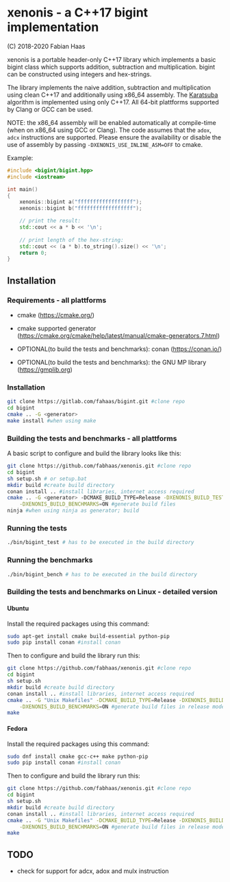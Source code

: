 # xenonis - a C++17 bigint implementation
(C) 2018-2020 Fabian Haas

xenonis is a portable header-only C++17 library which implements a basic bigint class which supports addition, subtraction and multiplication. bigint can be constructed using integers and hex-strings.

The library implements the naive addition, subtraction and multiplication using clean C++17 and
additionally using x86_64 assembly. The [Karatsuba](https://en.wikipedia.org/wiki/Karatsuba_algorithm) algorithm is implemented using only C++17. All 64-bit plattforms supported by Clang or GCC can be used.

NOTE: the x86_64 assembly will be enabled automatically at compile-time (when on x86_64 using GCC or Clang). The code assumes that the `adox`, `adcx` instructions are supported. Please ensure the availability or disable the use of assembly by passing `-DXENONIS_USE_INLINE_ASM=OFF` to cmake.

Example:
```cpp
#include <bigint/bigint.hpp>
#include <iostream>

int main()
{
    xenonis::bigint a("ffffffffffffffffff");
    xenonis::bigint b("ffffffffffffffffff");

    // print the result: 
    std::cout << a * b << '\n';
    
    // print length of the hex-string:
    std::cout << (a * b).to_string().size() << '\n';
    return 0;
}
```

## Installation

### Requirements - all plattforms

- cmake (https://cmake.org/)

- cmake supported generator (https://cmake.org/cmake/help/latest/manual/cmake-generators.7.html)

- OPTIONAL(to build the tests and benchmarks): conan (https://conan.io/)

- OPTIONAL(to build the tests and benchmarks): the GNU MP library (https://gmplib.org)

### Installation
```bash
git clone https://gitlab.com/fahaas/bigint.git #clone repo
cd bigint
cmake .. -G <generator>
make install #when using make
```

### Building the tests and benchmarks - all plattforms

A basic script to configure and build the library looks like this:

```bash
git clone https://github.com/fabhaas/xenonis.git #clone repo
cd bigint
sh setup.sh # or setup.bat
mkdir build #create build directory
conan install .. #install libraries, internet access required
cmake .. -G <generator> -DCMAKE_BUILD_TYPE=Release -DXENONIS_BUILD_TESTS=ON \
    -DXENONIS_BUILD_BENCHMARKS=ON #generate build files
ninja #when using ninja as generator; build
```

### Running the tests
```bash
./bin/bigint_test # has to be executed in the build directory
```

### Running the benchmarks
```bash
./bin/bigint_bench # has to be executed in the build directory
```

### Building the tests and benchmarks on Linux - detailed version

#### Ubuntu

Install the required packages using this command:

```bash
sudo apt-get install cmake build-essential python-pip
sudo pip install conan #install conan
```

Then to configure and build the library run this:

```bash
git clone https://github.com/fabhaas/xenonis.git #clone repo
cd bigint
sh setup.sh
mkdir build #create build directory
conan install .. #install libraries, internet access required
cmake .. -G "Unix Makefiles" -DCMAKE_BUILD_TYPE=Release -DXENONIS_BUILD_TESTS=ON \
    -DXENONIS_BUILD_BENCHMARKS=ON #generate build files in release mode
make
```

#### Fedora

Install the required packages using this command:

```bash
sudo dnf install cmake gcc-c++ make python-pip
sudo pip install conan #install conan
```

Then to configure and build the library run this:

```bash
git clone https://github.com/fabhaas/xenonis.git #clone repo
cd bigint
sh setup.sh
mkdir build #create build directory
conan install .. #install libraries, internet access required
cmake .. -G "Unix Makefiles" -DCMAKE_BUILD_TYPE=Release -DXENONIS_BUILD_TESTS=ON \
    -DXENONIS_BUILD_BENCHMARKS=ON #generate build files in release mode
make
```

## TODO
+ check for support for adcx, adox and mulx instruction
